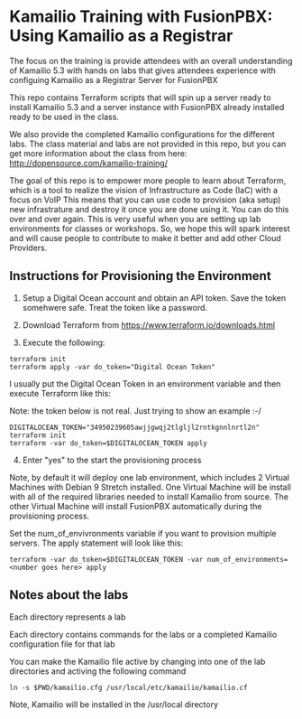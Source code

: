 # Kamailio Training with FusionPBX: Using Kamailio as a Registrar

The focus on the training is provide attendees with an overall understanding of Kamailio 5.3 with hands on labs
that gives attendees experience with configuing Kamailio as a Registrar Server for FusionPBX

This repo contains Terraform scripts that will spin up a server ready to install Kamailio 5.3 and a server instance with 
FusionPBX already installed ready to be used in the class.

We also provide the completed Kamailio configurations for the different labs.  The class material and labs are not provided in this repo,
but you can get more information about the class from here: http://dopensource.com/kamailio-training/  

The goal of this repo is to empower more people to learn about Terraform, which is a tool to realize the vision of Infrastructure as Code (IaC) with a focus on VoIP 
This means that you can use code to provision (aka setup) new infrastrature and destroy it once you are done using it.  You can do this over and over again.
This is very useful when you are setting up lab environments for classes or workshops.  So, we hope this will spark interest and will cause people to contribute to
make it better and add other Cloud Providers.  

## Instructions for Provisioning the Environment

1. Setup a Digital Ocean account and obtain an API token.  Save the token somehwere safe.  Treat the token like a password.

2. Download Terraform from https://www.terraform.io/downloads.html

3. Execute the following:

```
terraform init
terraform apply -var do_token="Digital Ocean Token"
```

I usually put the Digital Ocean Token in an environment variable and then execute Terraform like this:

Note: the token below is not real.  Just trying to show an example :-/

```
DIGITALOCEAN_TOKEN="34950239605awjjgwqj2tlgljl2rntkgnnlnrtl2n"
terraform init
terraform -var do_token=$DIGITALOCEAN_TOKEN apply
```

4. Enter "yes" to the start the provisioning process


Note, by default it will deploy one lab environment, which includes 2 Virtual Machines with Debian 9 Stretch installed.  One Virtual Machine will be install with 
all of the required libraries needed to install Kamailio from source.  The other Virtual Machine will install FusionPBX automatically during the provisioning process.  

Set the num_of_envivronments variable if you want to provision multiple servers.  The apply statement will look like this:

```
terraform -var do_token=$DIGITALOCEAN_TOKEN -var num_of_environments=<number goes here> apply
```

## Notes about the labs

Each directory represents a lab

Each directory contains commands for the labs or a completed Kamailio configuration file for that lab

You can make the Kamailio file active by changing into one of the lab directories and activing the following command

```
ln -s $PWD/kamailio.cfg /usr/local/etc/kamailio/kamailio.cf
```

Note, Kamailio will be installed in the /usr/local directory
